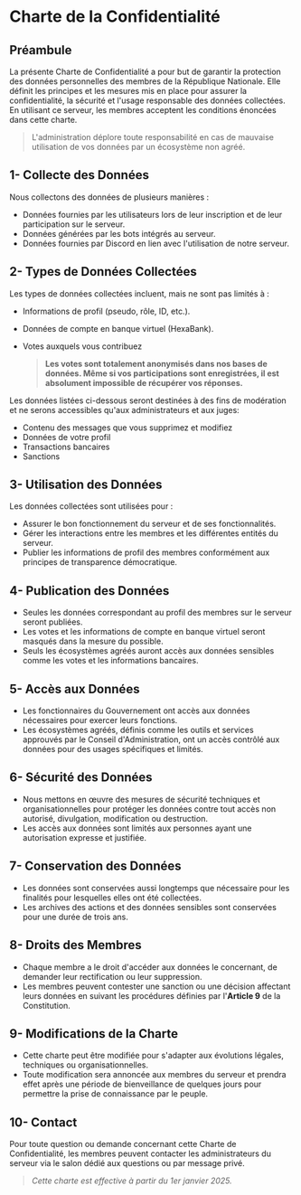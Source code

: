 # Charte de la Confidentialité

## Préambule

La présente Charte de Confidentialité a pour but de garantir la protection des données personnelles des membres de la République Nationale. Elle définit les principes et les mesures mis en place pour assurer la confidentialité, la sécurité et l'usage responsable des données collectées. En utilisant ce serveur, les membres acceptent les conditions énoncées dans cette charte.

> L'administration déplore toute responsabilité en cas de mauvaise utilisation de vos données par un écosystème non agréé.

## 1- Collecte des Données

Nous collectons des données de plusieurs manières :

- Données fournies par les utilisateurs lors de leur inscription et de leur participation sur le serveur.
- Données générées par les bots intégrés au serveur.
- Données fournies par Discord en lien avec l'utilisation de notre serveur.

## 2- Types de Données Collectées

Les types de données collectées incluent, mais ne sont pas limités à :

- Informations de profil (pseudo, rôle, ID, etc.).

- Données de compte en banque virtuel (HexaBank).

- Votes auxquels vous contribuez
  
  > **Les votes sont totalement anonymisés dans nos bases de données. Même si vos participations sont enregistrées, il est absolument impossible de récupérer vos réponses.**

Les données listées ci-dessous seront destinées à des fins de modération et ne serons accessibles qu'aux administrateurs et aux juges:

- Contenu des messages que vous supprimez et modifiez
- Données de votre profil
- Transactions bancaires
- Sanctions

## 3- Utilisation des Données

Les données collectées sont utilisées pour :

- Assurer le bon fonctionnement du serveur et de ses fonctionnalités.
- Gérer les interactions entre les membres et les différentes entités du serveur.
- Publier les informations de profil des membres conformément aux principes de transparence démocratique.

## 4- Publication des Données

- Seules les données correspondant au profil des membres sur le serveur seront publiées.
- Les votes et les informations de compte en banque virtuel seront masqués dans la mesure du possible.
- Seuls les écosystèmes agréés auront accès aux données sensibles comme les votes et les informations bancaires.

## 5- Accès aux Données

- Les fonctionnaires du Gouvernement ont accès aux données nécessaires pour exercer leurs fonctions.
- Les écosystèmes agréés, définis comme les outils et services approuvés par le Conseil d'Administration, ont un accès contrôlé aux données pour des usages spécifiques et limités.

## 6- Sécurité des Données

- Nous mettons en œuvre des mesures de sécurité techniques et organisationnelles pour protéger les données contre tout accès non autorisé, divulgation, modification ou destruction.
- Les accès aux données sont limités aux personnes ayant une autorisation expresse et justifiée.

## 7- Conservation des Données

- Les données sont conservées aussi longtemps que nécessaire pour les finalités pour lesquelles elles ont été collectées.
- Les archives des actions et des données sensibles sont conservées pour une durée de trois ans.

## 8- Droits des Membres

- Chaque membre a le droit d'accéder aux données le concernant, de demander leur rectification ou leur suppression.
- Les membres peuvent contester une sanction ou une décision affectant leurs données en suivant les procédures définies par l'**Article 9** de la Constitution.

## 9- Modifications de la Charte

- Cette charte peut être modifiée pour s'adapter aux évolutions légales, techniques ou organisationnelles.
- Toute modification sera annoncée aux membres du serveur et prendra effet après une période de bienveillance de quelques jours pour permettre la prise de connaissance par le peuple.

## 10- Contact

Pour toute question ou demande concernant cette Charte de Confidentialité, les membres peuvent contacter les administrateurs du serveur via le salon dédié aux questions ou par message privé.

> _Cette charte est effective à partir du 1er janvier 2025._